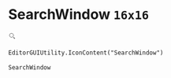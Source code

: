 # SearchWindow `16x16`
<img src="/img/SearchWindow.png" width=16 height=16>

``` CSharp
EditorGUIUtility.IconContent("SearchWindow")
```
```
SearchWindow
```
